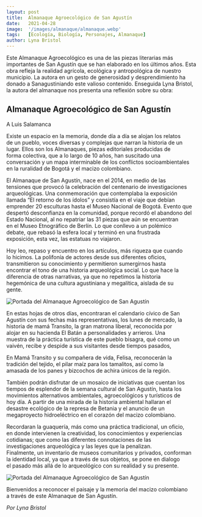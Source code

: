 ```yaml
---
layout: post
title:  Almanaque Agroecológico de San Agustín
date:   2021-04-28
image:  '/images/almanaque/almanaque.webp'
tags:   [Ecología, Biología, Personajes, Almanaque]
author: Lyna Bristol
---
```

Este Almanaque Agroecológico es una de las piezas literarias más importantes  de San Agustín que se han elaborado en los últimos años. Esta obra refleja la realidad agrícola, ecológica y antropológica de nuestro municipio. La autora en un gesto de generosidad y desprendimiento ha donado a Sanagustiniando este valioso contenido. Enseguida Lyna Bristol, la autora del almanaque nos presenta una reflexión sobre su obra:

## Almanaque Agroecológico de San Agustín

A Luis Salamanca

Existe un espacio en la memoria, donde día a día se alojan los relatos  
de un pueblo, voces diversas y complejas que narran la historia de un  
lugar. Ellos son los Almanaques, piezas editoriales producidas de  
forma colectiva, que a lo largo de 10 años, han suscitado una  
conversación y un mapa interminable de los conflictos socioambientales  
en la ruralidad de Bogotá y el macizo colombiano.

El Almanaque de San Agustín, nace en el 2014, en medio de las  
tensiones que provocó la celebración del centenario de investigaciones  
arqueológicas.  Una conmemoración que contemplaba la exposición  
llamada “El retorno de los ídolos” y consistía en el viaje que debían  
emprender 20 esculturas hasta el Museo Nacional de Bogotá.  Evento que  
despertó desconfianza en la comunidad, porque recordó el abandono del  
Estado Nacional, al no repatriar las 31 piezas que aún se encuentran  
en el Museo Etnográfico de Berlín. Lo que conllevo a un polémico  
debate, que rebasó la esfera local y terminó en una frustrada  
exposición, esta vez, las estatuas no viajaron.

Hoy leo, repaso y encuentro en los artículos, más riqueza que cuando  
lo hicimos.  La polifonía de actores desde sus diferentes oficios,  
transmitieron su conocimiento y permitieron sumergirnos hasta  
encontrar el tono de una historia arqueológica social.  Lo que hace la  
diferencia de otras narrativas, ya que no repetimos la historia  
hegemónica de una cultura agustiniana y megalítica, aislada de su  
gente.

![Portada del Almanaque Agroecológico de San Agustín]({{site.baseurl}}/images/almanaque/almanaque1.webp)

En estas hojas de otros días, encontraran el calendario cívico de San  
Agustín con sus fechas más representativas, los lunes de mercado, la  
historia de mamá Transito, la gran matrona liberal, reconocida por  
alojar en su hacienda El Batán a personalidades y arrieros.  Una  
muestra de la práctica turística de este pueblo bisagra, qué como un  
vaivén, recibe y despide a sus visitantes desde tiempos pasados,

En Mamá Transito y su compañera de vida, Felisa, reconocerán la  
tradición del tejido, el pilar maíz para los tamalitos, así como la  
amasada de los panes y bizcochos de achira únicos de la región.

También podrán disfrutar de un mosaico de iniciativas que cuentan los  
tiempos de esplendor de la semana cultural de San Agustín, hasta los  
movimientos alternativos ambientales, agroecológicos y turísticos de  
hoy día. A partir de una mirada de la historia ambiental hallaran el  
desastre ecológico de la represa de Betania y el anuncio de un  
megaproyecto hidroeléctrico en el corazón del macizo colombiano.

Recordaran la guaquería, más como una práctica tradicional, un oficio,  
en donde intervienen la creatividad, los conocimientos y experiencias  
cotidianas; que como las diferentes connotaciones de las  
investigaciones arqueológica y las leyes que la penalizan.  
Finalmente, un inventario de museos comunitarios y privados, conforman  
la identidad local, ya que a través de sus objetos, se pone en dialogo  
el pasado más allá de lo arqueológico con su realidad y su presente.

![Portada del Almanaque Agroecológico de San Agustín]({{site.baseurl}}/images/almanaque/almanaque2.webp)

Bienvenidos a reconocer el paisaje y la memoria del macizo colombiano  
a través de este Almanaque de San Agustín.

<cite>Por Lyna Bristol</cite>

<!-- Puedes descargar aquí el [Almanaque Agroecológico de San Agustín](https://drive.google.com/file/d/1rOgM9DG6VxyKVAvtDB7awB3Rjz2aS-iB/view?ts=6085d827) -->
